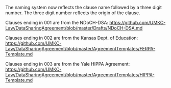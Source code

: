 The naming system now reflects the clause name followed by a three digit number. The three digit number reflects the origin of the clause.


Clauses ending in 001 are from the NDoCH-DSA:
https://github.com/UMKC-Law/DataSharingAgreement/blob/master/Drafts/NDoCH-DSA.md


Clauses ending in 002 are from the Kansas Dept. of Education:
https://github.com/UMKC-Law/DataSharingAgreement/blob/master/AgreementTemplates/FERPA-Template.md

Clauses ending in 003 are from the Yale HIPPA Agreement:
https://github.com/UMKC-Law/DataSharingAgreement/blob/master/AgreementTemplates/HIPPA-Template.md
